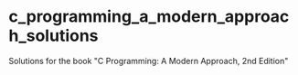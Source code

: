 # c_programming_a_modern_approach_solutions
Solutions for the book "C Programming: A Modern Approach, 2nd Edition"
